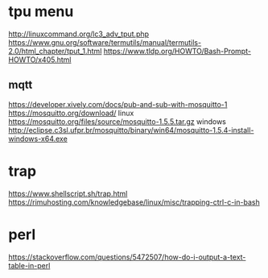 # tpu menu
http://linuxcommand.org/lc3_adv_tput.php
https://www.gnu.org/software/termutils/manual/termutils-2.0/html_chapter/tput_1.html
https://www.tldp.org/HOWTO/Bash-Prompt-HOWTO/x405.html

## mqtt

https://developer.xively.com/docs/pub-and-sub-with-mosquitto-1
https://mosquitto.org/download/
linux
https://mosquitto.org/files/source/mosquitto-1.5.5.tar.gz
windows
http://eclipse.c3sl.ufpr.br/mosquitto/binary/win64/mosquitto-1.5.4-install-windows-x64.exe


# trap
https://www.shellscript.sh/trap.html
https://rimuhosting.com/knowledgebase/linux/misc/trapping-ctrl-c-in-bash


# perl
https://stackoverflow.com/questions/5472507/how-do-i-output-a-text-table-in-perl